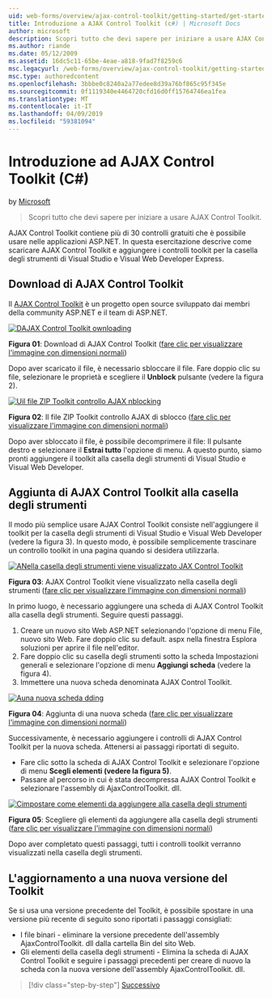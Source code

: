 ```yaml
---
uid: web-forms/overview/ajax-control-toolkit/getting-started/get-started-with-the-ajax-control-toolkit-cs
title: Introduzione a AJAX Control Toolkit (c#) | Microsoft Docs
author: microsoft
description: Scopri tutto che devi sapere per iniziare a usare AJAX Control Toolkit.
ms.author: riande
ms.date: 05/12/2009
ms.assetid: 16dc5c11-65be-4eae-a818-9fad7f8259c6
msc.legacyurl: /web-forms/overview/ajax-control-toolkit/getting-started/get-started-with-the-ajax-control-toolkit-cs
msc.type: authoredcontent
ms.openlocfilehash: 3bbbe0c8240a2a77edee8d39a76bf865c95f345e
ms.sourcegitcommit: 0f1119340e4464720cfd16d0ff15764746ea1fea
ms.translationtype: MT
ms.contentlocale: it-IT
ms.lasthandoff: 04/09/2019
ms.locfileid: "59381094"
---
```

# <a name="get-started-with-the-ajax-control-toolkit-c"></a>Introduzione ad AJAX Control Toolkit (C#)

by [Microsoft](https://github.com/microsoft)

> Scopri tutto che devi sapere per iniziare a usare AJAX Control Toolkit.


AJAX Control Toolkit contiene più di 30 controlli gratuiti che è possibile usare nelle applicazioni ASP.NET. In questa esercitazione descrive come scaricare AJAX Control Toolkit e aggiungere i controlli toolkit per la casella degli strumenti di Visual Studio e Visual Web Developer Express.

## <a name="downloading-the-ajax-control-toolkit"></a>Download di AJAX Control Toolkit

Il [AJAX Control Toolkit](http://devexpress.com/act) è un progetto open source sviluppato dai membri della community ASP.NET e il team di ASP.NET. 


[![DAJAX Control Toolkit ownloading](get-started-with-the-ajax-control-toolkit-cs/_static/image1.jpg)](get-started-with-the-ajax-control-toolkit-cs/_static/image1.png)

**Figura 01**: Download di AJAX Control Toolkit ([fare clic per visualizzare l'immagine con dimensioni normali](get-started-with-the-ajax-control-toolkit-cs/_static/image2.png))


Dopo aver scaricato il file, è necessario sbloccare il file. Fare doppio clic su file, selezionare le proprietà e scegliere il **Unblock** pulsante (vedere la figura 2).


[![Uil file ZIP Toolkit controllo AJAX nblocking](get-started-with-the-ajax-control-toolkit-cs/_static/image2.jpg)](get-started-with-the-ajax-control-toolkit-cs/_static/image3.png)

**Figura 02**: Il file ZIP Toolkit controllo AJAX di sblocco ([fare clic per visualizzare l'immagine con dimensioni normali](get-started-with-the-ajax-control-toolkit-cs/_static/image4.png))


Dopo aver sbloccato il file, è possibile decomprimere il file: Il pulsante destro e selezionare il **Estrai tutto** l'opzione di menu. A questo punto, siamo pronti aggiungere il toolkit alla casella degli strumenti di Visual Studio e Visual Web Developer.

## <a name="adding-the-ajax-control-toolkit-to-the-toolbox"></a>Aggiunta di AJAX Control Toolkit alla casella degli strumenti

Il modo più semplice usare AJAX Control Toolkit consiste nell'aggiungere il toolkit per la casella degli strumenti di Visual Studio e Visual Web Developer (vedere la figura 3). In questo modo, è possibile semplicemente trascinare un controllo toolkit in una pagina quando si desidera utilizzarla.


[![ANella casella degli strumenti viene visualizzato JAX Control Toolkit](get-started-with-the-ajax-control-toolkit-cs/_static/image3.jpg)](get-started-with-the-ajax-control-toolkit-cs/_static/image5.png)

**Figura 03**: AJAX Control Toolkit viene visualizzato nella casella degli strumenti ([fare clic per visualizzare l'immagine con dimensioni normali](get-started-with-the-ajax-control-toolkit-cs/_static/image6.png))


In primo luogo, è necessario aggiungere una scheda di AJAX Control Toolkit alla casella degli strumenti. Seguire questi passaggi.

1. Creare un nuovo sito Web ASP.NET selezionando l'opzione di menu File, nuovo sito Web. Fare doppio clic su default. aspx nella finestra Esplora soluzioni per aprire il file nell'editor.
2. Fare doppio clic su casella degli strumenti sotto la scheda Impostazioni generali e selezionare l'opzione di menu **Aggiungi scheda** (vedere la figura 4).
3. Immettere una nuova scheda denominata AJAX Control Toolkit.


[![Auna nuova scheda dding](get-started-with-the-ajax-control-toolkit-cs/_static/image4.jpg)](get-started-with-the-ajax-control-toolkit-cs/_static/image7.png)

**Figura 04**: Aggiunta di una nuova scheda ([fare clic per visualizzare l'immagine con dimensioni normali](get-started-with-the-ajax-control-toolkit-cs/_static/image8.png))


Successivamente, è necessario aggiungere i controlli di AJAX Control Toolkit per la nuova scheda. Attenersi ai passaggi riportati di seguito.

- Fare clic sotto la scheda di AJAX Control Toolkit e selezionare l'opzione di menu **Scegli elementi (vedere la figura 5)**.
- Passare al percorso in cui è stata decompressa AJAX Control Toolkit e selezionare l'assembly di AjaxControlToolkit. dll.


[![Cimpostare come elementi da aggiungere alla casella degli strumenti](get-started-with-the-ajax-control-toolkit-cs/_static/image5.jpg)](get-started-with-the-ajax-control-toolkit-cs/_static/image9.png)

**Figura 05**: Scegliere gli elementi da aggiungere alla casella degli strumenti ([fare clic per visualizzare l'immagine con dimensioni normali](get-started-with-the-ajax-control-toolkit-cs/_static/image10.png))


Dopo aver completato questi passaggi, tutti i controlli toolkit verranno visualizzati nella casella degli strumenti.

## <a name="upgrading-to-a-new-version-of-the-toolkit"></a>L'aggiornamento a una nuova versione del Toolkit

Se si usa una versione precedente del Toolkit, è possibile spostare in una versione più recente di seguito sono riportati i passaggi consigliati:

- I file binari - eliminare la versione precedente dell'assembly AjaxControlToolkit. dll dalla cartella Bin del sito Web.
- Gli elementi della casella degli strumenti - Elimina la scheda di AJAX Control Toolkit e seguire i passaggi precedenti per creare di nuovo la scheda con la nuova versione dell'assembly AjaxControlToolkit. dll.

> [!div class="step-by-step"]
> [Successivo](using-ajax-control-toolkit-controls-and-control-extenders-cs.md)
